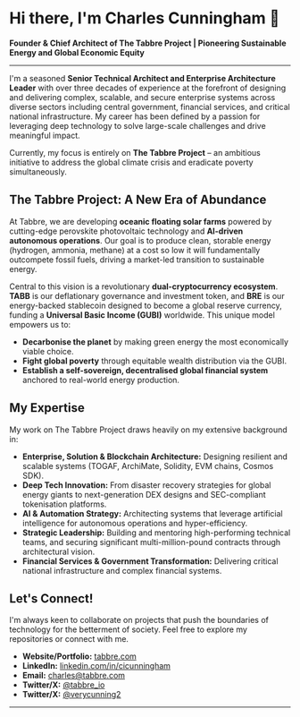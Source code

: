 # Hi there, I'm Charles Cunningham  👋

**Founder & Chief Architect of The Tabbre Project | Pioneering Sustainable Energy and Global Economic Equity**

---

I'm a seasoned **Senior Technical Architect and Enterprise Architecture Leader** with over three decades of experience at the forefront of designing and delivering complex, scalable, and secure enterprise systems across diverse sectors including central government, financial services, and critical national infrastructure. My career has been defined by a passion for leveraging deep technology to solve large-scale challenges and drive meaningful impact.

Currently, my focus is entirely on **The Tabbre Project** – an ambitious initiative to address the global climate crisis and eradicate poverty simultaneously.

## The Tabbre Project: A New Era of Abundance

At Tabbre, we are developing **oceanic floating solar farms** powered by cutting-edge perovskite photovoltaic technology and **AI-driven autonomous operations**. Our goal is to produce clean, storable energy (hydrogen, ammonia, methane) at a cost so low it will fundamentally outcompete fossil fuels, driving a market-led transition to sustainable energy.

Central to this vision is a revolutionary **dual-cryptocurrency ecosystem**. **TABB** is our deflationary governance and investment token, and **BRE** is our energy-backed stablecoin designed to become a global reserve currency, funding a **Universal Basic Income (GUBI)** worldwide. This unique model empowers us to:

*   **Decarbonise the planet** by making green energy the most economically viable choice.
*   **Fight global poverty** through equitable wealth distribution via the GUBI.
*   **Establish a self-sovereign, decentralised global financial system** anchored to real-world energy production.

## My Expertise

My work on The Tabbre Project draws heavily on my extensive background in:

*   **Enterprise, Solution & Blockchain Architecture:** Designing resilient and scalable systems (TOGAF, ArchiMate, Solidity, EVM chains, Cosmos SDK).
*   **Deep Tech Innovation:** From disaster recovery strategies for global energy giants to next-generation DEX designs and SEC-compliant tokenisation platforms.
*   **AI & Automation Strategy:** Architecting systems that leverage artificial intelligence for autonomous operations and hyper-efficiency.
*   **Strategic Leadership:** Building and mentoring high-performing technical teams, and securing significant multi-million-pound contracts through architectural vision.
*   **Financial Services & Government Transformation:** Delivering critical national infrastructure and complex financial systems.

## Let's Connect!

I'm always keen to collaborate on projects that push the boundaries of technology for the betterment of society. Feel free to explore my repositories or connect with me.

*   **Website/Portfolio:** [tabbre.com](https://tabbre.com) 
*   **LinkedIn:** [linkedin.com/in/cicunningham](https://www.linkedin.com/in/cicunningham/)
*   **Email:** charles@tabbre.com
*   **Twitter/X:** [@tabbre_io](https://twitter.com/tabbre_io)
*   **Twitter/X:** [@verycunning2](https://twitter.com/verycunning2)
---
